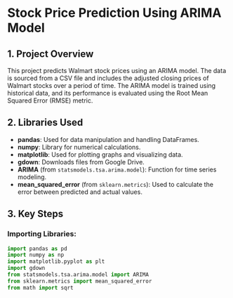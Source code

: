 # Stock Price Prediction Using ARIMA Model

## 1. Project Overview

This project predicts Walmart stock prices using an ARIMA model. The data is sourced from a CSV file and includes the adjusted closing prices of Walmart stocks over a period of time. The ARIMA model is trained using historical data, and its performance is evaluated using the Root Mean Squared Error (RMSE) metric.

## 2. Libraries Used

- **pandas**: Used for data manipulation and handling DataFrames.
- **numpy**: Library for numerical calculations.
- **matplotlib**: Used for plotting graphs and visualizing data.
- **gdown**: Downloads files from Google Drive.
- **ARIMA** (from `statsmodels.tsa.arima.model`): Function for time series modeling.
- **mean_squared_error** (from `sklearn.metrics`): Used to calculate the error between predicted and actual values.

## 3. Key Steps

### Importing Libraries:
```python
import pandas as pd
import numpy as np
import matplotlib.pyplot as plt
import gdown
from statsmodels.tsa.arima.model import ARIMA
from sklearn.metrics import mean_squared_error
from math import sqrt
